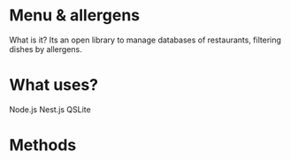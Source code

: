 # Menu & allergens

What is it?
Its an open library to manage databases of restaurants, filtering dishes by allergens.

# What uses?

Node.js
Nest.js
QSLite

# Methods